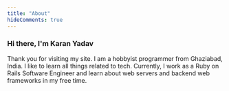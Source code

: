 ```yaml
---
title: "About"
hideComments: true
---
```


### Hi there, I'm Karan Yadav
Thank you for visiting my site. I am a hobbyist programmer from Ghaziabad, India. I like to learn all things related to tech. Currently, I work as a Ruby on Rails Software Engineer and learn about web servers and backend web frameworks in my free time.


